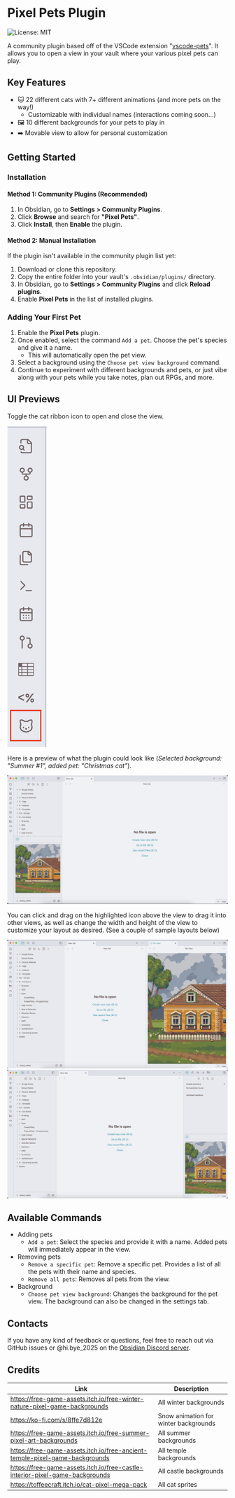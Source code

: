 # Pixel Pets Plugin
![License: MIT](https://img.shields.io/badge/License-MIT-yellow.svg)

A community plugin based off of the VSCode extension "[vscode-pets](https://marketplace.visualstudio.com/items?itemName=tonybaloney.vscode-pets)". It allows you to open a view in your vault where your various pixel pets can play.

## Key Features
- 🐱 22 different cats with 7+ different animations (and more pets on the way!)
    - Customizable with individual names (interactions coming soon...)
- 🖼️ 10 different backgrounds for your pets to play in
- ➡️ Movable view to allow for personal customization

## Getting Started
### Installation
#### Method 1: Community Plugins (Recommended)
1. In Obsidian, go to **Settings > Community Plugins**.
2. Click **Browse** and search for **"Pixel Pets"**.
3. Click **Install**, then **Enable** the plugin.

#### Method 2: Manual Installation
If the plugin isn't available in the community plugin list yet:
1. Download or clone this repository.
2. Copy the entire folder into your vault's `.obsidian/plugins/` directory.
3. In Obsidian, go to **Settings > Community Plugins** and click **Reload plugins**.
4. Enable **Pixel Pets** in the list of installed plugins.

### Adding Your First Pet
1. Enable the **Pixel Pets** plugin.
2. Once enabled, select the command `Add a pet`. Choose the pet's species and give it a name.
    - This will automatically open the pet view.
3. Select a background using the `Choose pet view background` command.
4. Continue to experiment with different backgrounds and pets, or just vibe along with your pets while you take notes, plan out RPGs, and more.

## UI Previews
Toggle the cat ribbon icon to open and close the view.

![Indicator of which ribbon icon to press.](images/ribbon-preview.png)

Here is a preview of what the plugin could look like (*Selected background: "Summer #1", added pet: "Christmas cat"*).

![Default layout for the plugin.](images/full-preview-1.png)

You can click and drag on the highlighted icon above the view to drag it into other views, as well as change the width and height of the view to customize your layout as desired. (See a couple of sample layouts below)

![A second possible layout for the plugin.](images/full-preview-2.png)
![A third possible layout for the plugin.](images/full-preview-3.png)

## Available Commands
- Adding pets
    - `Add a pet`: Select the species and provide it with a name. Added pets will immediately appear in the view.
- Removing pets
    - `Remove a specific pet`: Remove a specific pet. Provides a list of all the pets with their name and species.
    - `Remove all pets`: Removes all pets from the view.
- Background
    - `Choose pet view background`: Changes the background for the pet view. The background can also be changed in the settings tab.

## Contacts
If you have any kind of feedback or questions, feel free to reach out via GitHub issues or @hi.bye_2025 on the [Obsidian Discord server](https://discord.gg/obsidianmd).

## Credits
| Link| Description|
|--------------|---------------------------------|
|https://free-game-assets.itch.io/free-winter-nature-pixel-game-backgrounds| All winter backgrounds |
|https://ko-fi.com/s/8ffe7d812e| Snow animation for winter backgrounds |
|https://free-game-assets.itch.io/free-summer-pixel-art-backgrounds| All summer backgrounds |
|https://free-game-assets.itch.io/free-ancient-temple-pixel-game-backgrounds| All temple backgrounds |
|https://free-game-assets.itch.io/free-castle-interior-pixel-game-backgrounds| All castle backgrounds |
|https://toffeecraft.itch.io/cat-pixel-mega-pack| All cat sprites |